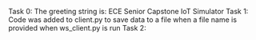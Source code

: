 Task 0: 
The greeting string is: ECE Senior Capstone IoT Simulator
Task 1: 
Code was added to client.py to save data to a file when a file name is provided when ws_client.py is run
Task 2: 
